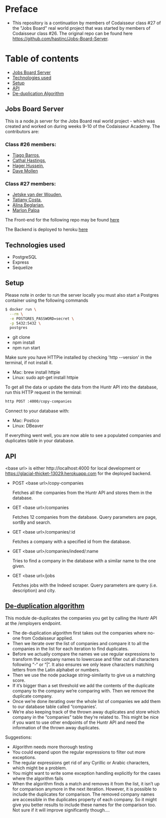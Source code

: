 # Preface
- This repository is a continuation by members of Codaisseur class #27 of the "Jobs Board" real world project that was started by members of Codaisseur class #26. The original repo can be found here https://github.com/hastinc/Jobs-Board-Server.

# Table of contents
- [Jobs Board Server](#Jobs-Board-Server)
- [Technologies used](#Technologies-used)
- [Setup](#Setup)
- [API](#API)
- [De-duplication Algorithm](#De-duplication-Algorithm)

## Jobs Board Server
This is a node.js server for the Jobs Board real world project - which was 
created and worked on during weeks 9-10 of the Codaisseur Academy.
The contributors are:

### Class #26 members:
- [Tiago Barros](https://github.com/limadebarros),
- [Cathal Hastings](https://github.com/hastinc),
- [Hager Hussein](https://github.com/hagerhussein), 
- [Dave Mollen](https://github.com/davemollen)

### Class #27 members:
- [Jetske van der Wouden](https://github.com/JetskevdWouden),
- [Tatiany Costa](https://github.com/TatyCris),
- [Alina Beglarian](https://github.com/alinabeglarian),
- [Marlon Palpa](https://github.com/malanchito)

The Front-end for the following repo may be found [here](https://github.com/Official-Codaisseur-Graduate/Jobs-Board-Client)

The Backend is deployed to heroku [here](
https://sleepy-tor-95168.herokuapp.com)

## Technologies used
- PostgreSQL
- Express
- Sequelize

## Setup
Please note in order to run the server locally you must also start a Postgres container
using the following commands
```bash
$ docker run \
  --rm \
  -e POSTGRES_PASSWORD=secret \
  -p 5432:5432 \
  postgres
```
- git clone
- npm install
- npm run start

Make sure you have HTTPie installed by checking 'http --version' in the terminal, if not install it.
- Mac: brew install httpie
- Linux: sudo apt-get install httpie

To get all the data or update the data from the Huntr API into the database, run this HTTP request in the terminal:
```bash
http POST :4000/copy-companies
```

Connect to your database with:
- Mac: Postico
- Linux: DBeaver

If everything went well, you are now able to see a populated companies and duplicates table in your database.

## API
\<base url\> is either http://localhost:4000 for local development or https://glacial-thicket-13029.herokuapp.com for the deployed backend.

- POST \<base url\>/copy-companies 

  Fetches all the companies from the Huntr API and stores them in the database.
- GET \<base url\>/companies

  Fetches 12 companies from the database. Query parameters are page, sortBy and search.
- GET \<base url\>/companies/:id

  Fetches a company with a specified id from the database.
- GET \<base url\>/companies/indeed/:name

  Tries to find a company in the database with a similar name to the one given.
- GET \<base url\>/jobs

  Fetches jobs with the Indeed scraper. Query parameters are query (i.e. description) and city.


## [De-duplication algorithm](./Huntr/companies/removeDuplicates.js)
This module de-duplicates the companies you get by calling the Huntr API at the /employers endpoint. 
- The de-duplication algorithm first takes out the companies where no-one from Codaisseur applied. 
- Then we iterate over the list of companies and compare it to all the companies in the list for each iteration to find duplicates. 
- Before we actually compare the names we use regular expressions to transform the company names to lowercase and filter out all characters following “-“ or “|”. It also ensures we only leave characters matching letters from the Latin alphabet or numbers. 
- Then we use the node package string-similarity to give us a matching score. 
- If it’s bigger than a set threshold we add the contents of the duplicate company to the company we’re comparing with. Then we remove the duplicate company. 
- Once we’re done iterating over the whole list of companies we add them to our database table called “companies’. 
- We’re also keeping track of the thrown away duplicates and store which company in the “companies” table they’re related to. This might be nice if you want to use other endpoints of the Huntr API and need the information of the thrown away duplicates. 

Suggestions:
- Algorithm needs more thorough testing
- You could expand upon the regular expressions to filter out more exceptions. 
- The regular expressions get rid of any Cyrillic or Arabic characters, which might be a problem. 
- You might want to write some exception handling explicitly for the cases where the algorithm fails
- When the algorithm finds a match and removes it from the list, it isn’t up for comparison anymore in the next iteration. However, it is possible to include the duplicates for comparison. The removed company names are accessible in the duplicates property of each company. So it might give you better results to include these names for the comparison too. Not sure if it will improve significantly though…. 
